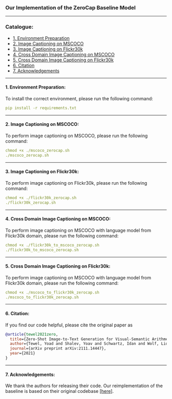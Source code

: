 ### Our Implementation of the ZeroCap Baseline Model 

****
### Catalogue:
* <a href='#environment'>1. Environment Preparation</a>
* <a href='#mscoco'>2. Image Captioning on MSCOCO</a>
* <a href='#flickr30k'>3. Image Captioning on Flickr30k</a>
* <a href='#flickr30k_to_mscoco'>4. Cross Domain Image Captioning on MSCOCO</a>
* <a href='#mscoco_to_flickr30k'>5. Cross Domain Image Captioning on Flickr30k</a>
* <a href='#citation'>6. Citation</a>
* <a href='#acknowledgements'>7. Acknowledgements</a>

****

<span id='environment'/>

#### 1. Environment Preparation:
To install the correct environment, please run the following command:
```yaml
pip install -r requirements.txt
```

****

<span id='mscoco'/>

#### 2. Image Captioning on MSCOCO:
To perform image captioning on MSCOCO, please run the following command:
```yaml
chmod +x ./mscoco_zerocap.sh
./mscoco_zerocap.sh
```

****

<span id='flickr30k'/>

#### 3. Image Captioning on Flickr30k:
To perform image captioning on Flickr30k, please run the following command:
```yaml
chmod +x ./flickr30k_zerocap.sh
./flickr30k_zerocap.sh
```

****

<span id='flickr30k_to_mscoco'/>

#### 4. Cross Domain Image Captioning on MSCOCO:
To perform image captioning on MSCOCO with language model from Flickr30k domain, please run the following command:
```yaml
chmod +x ./flickr30k_to_mscoco_zerocap.sh
./flickr30k_to_mscoco_zerocap.sh
```

****

<span id='mscoco_to_flickr30k'/>

#### 5. Cross Domain Image Captioning on Flickr30k:
To perform image captioning on MSCOCO with language model from Flickr30k domain, please run the following command:
```yaml
chmod +x ./mscoco_to_flickr30k_zerocap.sh
./mscoco_to_flickr30k_zerocap.sh
```

****

<span id='citation'/>

#### 6. Citation:
If you find our code helpful, please cite the original paper as

```bibtex
@article{tewel2021zero,
  title={Zero-Shot Image-to-Text Generation for Visual-Semantic Arithmetic},
  author={Tewel, Yoad and Shalev, Yoav and Schwartz, Idan and Wolf, Lior},
  journal={arXiv preprint arXiv:2111.14447},
  year={2021}
}
```

****

<span id='acknowledgements'/>

#### 7. Acknowledgements:
We thank the authors for releasing their code. Our reimplementation of the baseline is based on their original codebase [[here]](https://github.com/yoadtew/zero-shot-image-to-text).

